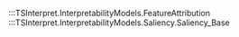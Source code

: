 :::TSInterpret.InterpretabilityModels.FeatureAttribution
:::TSInterpret.InterpretabilityModels.Saliency.Saliency_Base